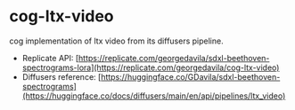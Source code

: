 # cog-ltx-video

cog implementation of ltx video from its diffusers pipeline. 

- Replicate API: [https://replicate.com/georgedavila/sdxl-beethoven-spectrograms-lora](https://replicate.com/georgedavila/cog-ltx-video)
- Diffusers reference: [https://huggingface.co/GDavila/sdxl-beethoven-spectrograms](https://huggingface.co/docs/diffusers/main/en/api/pipelines/ltx_video)
